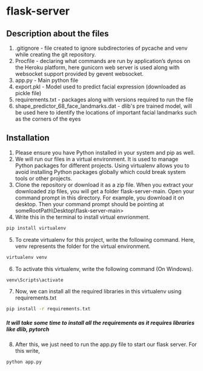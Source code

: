 # flask-server
## Description about the files
1. .gitignore - file created to ignore subdirectories of pycache and venv while creating the git repository.
2. Procfile - declaring what commands are run by application’s dynos on the Heroku platform, here gunicorn web server is used along with websocket support provided by gevent websocket.
3. app.py - Main python file
4. export.pkl - Model used to predict facial expression (downloaded as pickle file)
5. requirements.txt - packages along with versions required to run the file
6. shape_predictor_68_face_landmarks.dat - dlib's pre trained model, will be used here to identify the locations of important facial landmarks such as the corners of the eyes
## Installation
1. Please ensure you have Python installed in your system and pip as well.
2. We will run our files in a virtual environment. It is used to manage Python packages for different projects. Using virtualenv allows you to avoid installing Python packages globally which could break system tools or other projects.
3. Clone the repository or download it as a zip file. When you extract your downloaded zip files, you will get a folder flask-server-main. Open your command prompt in this directory. For example, you download it on desktop. Then your command prompt should be pointing at someRootPath\Desktop\flask-server-main>
4. Write this in the terminal to install virtual envrionment.</br> 
```bash
pip install virtualenv
```
5. To create virtualenv for this project, write the following command. Here, venv represents the folder for the virtual environment. 
```bash
virtualenv venv
```
6. To activate this virtualenv, write the following command (On Windows).
```bash
venv\Scripts\activate
```
7. Now, we can install all the required libraries in this virtualenv using requirements.txt
```bash
pip install -r requirements.txt
```

##### It will take some time to install all the requirements as it requires libraries like dlib, pytorch
8. After this, we just need to run the app.py file to start our flask server. For this write,
```bash
python app.py
```
